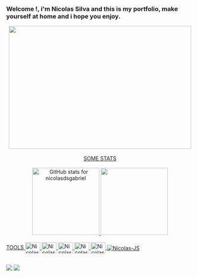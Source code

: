 ### Welcome !, i'm Nicolas Silva and this is my portfolio, make yourself at home and i hope you enjoy.

<div align="center">
  <img width="490" height="330" src="https://media1.giphy.com/media/qgQUggAC3Pfv687qPC/giphy.gif?cid=ecf05e47q8iu39n4cgeo11nnx6f82roo847ddv94uxiuhxe0&rid=giphy.gif&ct=g">
</div>
<br/>
<div align="center">
  <a href="https://github.com/nicolasdsgabriel"/>
  SOME STATS
  <br/><br/>
  <img height="180px" src="https://github-readme-stats.vercel.app/api?username=nicolasdsgabriel&theme=dark&include_all_commits=true&count_private=true" alt="GitHub stats for nicolasdsgabriel"/>
  <img height="180em" src="https://github-readme-stats.vercel.app/api/top-langs/?username=nicolasdsgabriel&layout=compact&langs_count=7&theme=dark"/>
</div>
<div style="display: inline_block"><br>
  <a href="https://github.com/nicolasdsgabriel"/>
  TOOLS
  <img align="center" alt="Nicolas-MYSQL" height="30" width="40" src="https://cdn.jsdelivr.net/gh/devicons/devicon/icons/mysql/mysql-original.svg">
  <img align="center" alt="Nicolas-Python" height="30" width="40" src="https://cdn.jsdelivr.net/gh/devicons/devicon@latest/icons/python/python-original.svg">
  <img align="center" alt="Nicolas-Matplotlib" height="30" width="40" src="https://cdn.jsdelivr.net/gh/devicons/devicon@latest/icons/matplotlib/matplotlib-original.svg">
  <img align="center" alt="Nicolas-R" height="30" width="40" src="https://cdn.jsdelivr.net/gh/devicons/devicon@latest/icons/r/r-original.svg">
  <img align="center" alt="Nicolas-PHP" height="30" width="40" src="https://cdn.jsdelivr.net/gh/devicons/devicon@latest/icons/php/php-original.svg" />
  <img align="center" alt="Nicolas-JS" src="https://cdn.jsdelivr.net/gh/devicons/devicon@latest/icons/javascript/javascript-original.svg" />
</div>

##

<div>
  <a href = "mailto:nicolasdsgabriel@gmail.com"><img src="https://img.shields.io/badge/-Gmail-%23333?style=for-the-badge&logo=gmail&logoColor=white" target="_blank"></a>
  <a href="https://www.linkedin.com/in/nicolas-gabriel-da-silva-626a211b3/" target="_blank"><img src="https://img.shields.io/badge/-LinkedIn-%230077B5?style=for-the-badge&logo=linkedin&logoColor=white" target="_blank"></a>
 </div>

